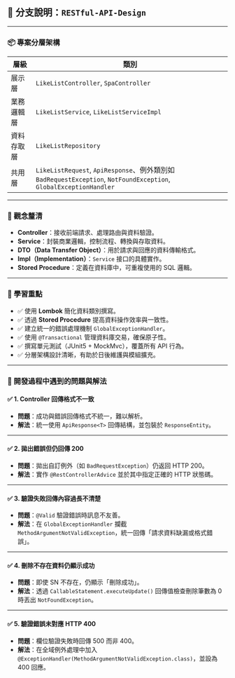 ## 🌿 分支說明：`RESTful-API-Design`

---

### 📦 專案分層架構

| 層級    | 類別                                                                                                          |
| ----- | ----------------------------------------------------------------------------------------------------------- |
| 展示層   | `LikeListController`, `SpaController`                                                                       |
| 業務邏輯層 | `LikeListService`, `LikeListServiceImpl`                                                                    |
| 資料存取層 | `LikeListRepository`                                                                                        |
| 共用層   | `LikeListRequest`, `ApiResponse`、例外類別如 `BadRequestException`, `NotFoundException`, `GlobalExceptionHandler` |

---

### 🧠 觀念釐清

* **Controller**：接收前端請求、處理路由與資料驗證。
* **Service**：封裝商業邏輯，控制流程、轉換與存取資料。
* **DTO（Data Transfer Object）**：用於請求與回應的資料傳輸格式。
* **Impl（Implementation）**：`Service` 接口的具體實作。
* **Stored Procedure**：定義在資料庫中，可重複使用的 SQL 邏輯。

---

### 📘 學習重點

* ✅ 使用 **Lombok** 簡化資料類別撰寫。
* ✅ 透過 **Stored Procedure** 提高資料操作效率與一致性。
* ✅ 建立統一的錯誤處理機制 `GlobalExceptionHandler`。
* ✅ 使用 `@Transactional` 管理資料庫交易，確保原子性。
* ✅ 撰寫單元測試（JUnit5 + MockMvc），覆蓋所有 API 行為。
* ✅ 分層架構設計清晰，有助於日後維護與模組擴充。

---

### 🐛 開發過程中遇到的問題與解法

#### ✅ 1. Controller 回傳格式不一致

* **問題**：成功與錯誤回傳格式不統一，難以解析。
* **解法**：統一使用 `ApiResponse<T>` 回傳結構，並包裝於 `ResponseEntity`。

---

#### ✅ 2. 拋出錯誤但仍回傳 200

* **問題**：拋出自訂例外（如 `BadRequestException`）仍返回 HTTP 200。
* **解法**：實作 `@RestControllerAdvice` 並於其中指定正確的 HTTP 狀態碼。

---

#### ✅ 3. 驗證失敗回傳內容過長不清楚

* **問題**：`@Valid` 驗證錯誤時訊息不友善。
* **解法**：在 `GlobalExceptionHandler` 攔截 `MethodArgumentNotValidException`，統一回傳「請求資料缺漏或格式錯誤」。

---

#### ✅ 4. 刪除不存在資料仍顯示成功

* **問題**：即使 SN 不存在，仍顯示「刪除成功」。
* **解法**：透過 `CallableStatement.executeUpdate()` 回傳值檢查刪除筆數為 0 時丟出 `NotFoundException`。

---

#### ✅ 5. 驗證錯誤未對應 HTTP 400

* **問題**：欄位驗證失敗時回傳 500 而非 400。
* **解法**：在全域例外處理中加入 `@ExceptionHandler(MethodArgumentNotValidException.class)`，並設為 400 回應。

